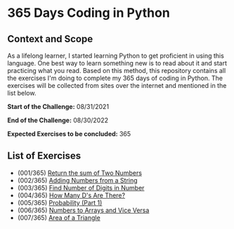 # 365 Days Coding in Python

## Context and Scope

As a lifelong learner, I started learning Python to get proficient in using this language. One best way to learn 
something new is to read about it and start practicing what you read. Based on this method, this repository contains all
the exercises I'm doing to complete my 365 days of coding in Python. The exercises will be collected from sites over the
internet and mentioned in the list below.

**Start of the Challenge:** 08/31/2021

**End of the Challenge:** 08/30/2022

**Expected Exercises to be concluded:** 365

## List of Exercises

* (001/365) [Return the sum of Two Numbers](https://edabit.com/challenge/3LpBLgNRyaHMvNb4j)
* (002/365) [Adding Numbers from a String](https://edabit.com/challenge/stAFzKqQnWHztzrAW)
* (003/365) [Find Number of Digits in Number](https://edabit.com/challenge/iqaQLvS7yfGR2wJyL)
* (004/365) [How Many D's Are There?](https://edabit.com/challenge/xdSKkXQkkMroNzq8C)
* (005/365) [Probability (Part 1)](https://edabit.com/challenge/LMjficQtWW36a3by3)
* (006/365) [Numbers to Arrays and Vice Versa](https://edabit.com/challenge/L9nvCobbYyGgKpWi8)
* (007/365) [Area of a Triangle](https://edabit.com/challenge/aWLTzrRsrw7RakYrN) 
